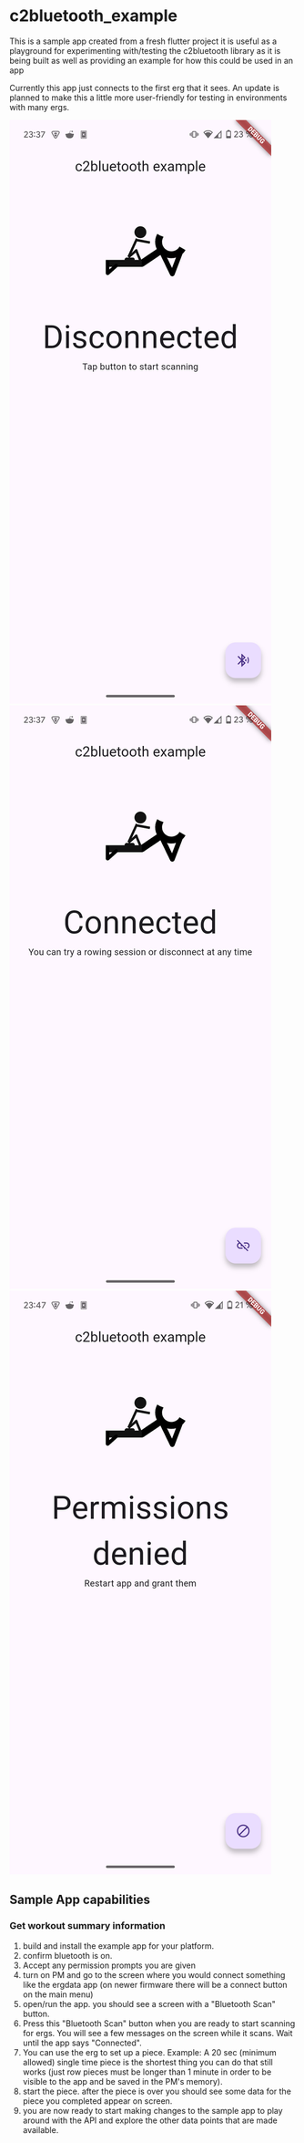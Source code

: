 # c2bluetooth_example

This is a sample app created from a fresh flutter project it is useful as a playground for experimenting with/testing the c2bluetooth library as it is being built as well as providing an example for how this could be used in an app

Currently this app just connects to the first erg that it sees. An update is planned to make this a little more user-friendly for testing in environments with many ergs.

![The example app](docs/images/demo/pre-scan.png)
![The example app when connected](docs/images/demo/connected.png)
![The example app when denied](docs/images/demo/permission-denied.png)

## Sample App capabilities
### Get workout summary information


1. build and install the example app for your platform.
2. confirm bluetooth is on.
3. Accept any permission prompts you are given
4. turn on PM and go to the screen where you would connect something like the ergdata app (on newer firmware there will be a connect button on the main menu)
5. open/run the app. you should see a screen with a "Bluetooth Scan" button.
6. Press this "Bluetooth Scan" button when you are ready to start scanning for ergs. You will see a few messages on the screen while it scans. Wait until the app says "Connected".
7. You can use the erg to set up a piece. Example: A 20 sec (minimum allowed) single time piece is the shortest thing you can do that still works (just row pieces must be longer than 1 minute in order to be visible to the app and be saved in the PM's memory).
8. start the piece. after the piece is over you should see some data for the piece you completed appear on screen.
9. you are now ready to start making changes to the sample app to play around with the API and explore  the other data points that are made available.

